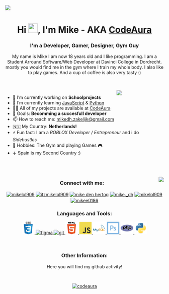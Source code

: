 <img src="https://media.discordapp.net/attachments/483325612899958796/989492926138679316/Picsart_22-06-23_13-31-16-375.png">
<br>

<h1 align="center">Hi <img src="https://raw.githubusercontent.com/Neilblaze/vault-0.1/master/Funny%20gif's/Hi.gif" width=30 height=30">, I'm Mike - AKA <a href=https://codeaura.xyz>CodeAura</a></h1>
<h3 align="center">I'm a Developer, Gamer, Designer, Gym Guy</h3>
<p align="center">
My name is Mike I am now 18 years old and I like programming. I am a Student Arround Software/Web Developer at Davinci College in Dordrecht.
mostly you would find me in the gym where I train my whole body. I also like to play games. And a cup of coffee is also very tasty :)
  </p>
<br>
<br>
<img align='right' src='https://media.discordapp.net/attachments/483325612899958796/989497838771769345/Picsart_22-06-23_13-51-00-781.png' width='150"'>
  
- 🔭 I’m currently working on **Schoolprojects**
- 🌱 I’m currently learning <a href=https://www.javascript.com>JavaScript</a> & <a href=https://www.python.org>Python</a>
- 👨‍💻 All of my projects are available at <a href=https://codeaura.xyz>CodeAura</a>
- 🥅 Goals: <strong>Becomming a succesfull developer</strong>
- 📫 How to reach me: <a href=mailto:mikedh.zakelijk@gmail.com>mikedh.zakelijk@gmail.com</a>
- 🇳🇱 My Country: **Netherlands!**
- ⚡ Fun fact: I am a *ROBLOX Developer / Entrepreneur* and i do *Sidehustles*
- 🏃 Hobbies: The Gym and playing Games 🎮
- ✈️ Spain is my Second Country :)
  
                         
<br>
<br>
  
<a href="https://discord.com/users/332500728964710410"><img align="right" src="https://lanyard.cnrad.dev/api/332500728964710410?bg=343F5B&idleMessage=Contact%20%Me&animated=true" /></a>
  

<h3 align="center">Connect with me:</h3>
<p align="center">
<a href="https://codepen.io/mikelol909" target="blank"><img align="center" src="https://raw.githubusercontent.com/rahuldkjain/github-profile-readme-generator/master/src/images/icons/Social/codepen.svg" alt="mikelol909" height="30" width="40" /></a>
<a href="https://twitter.com/itzmikelol909" target="blank"><img align="center" src="https://raw.githubusercontent.com/rahuldkjain/github-profile-readme-generator/master/src/images/icons/Social/twitter.svg" alt="itzmikelol909" height="30" width="40" /></a>
<a href="https://www.linkedin.com/in/mike-den-hertog-8b1084237/" target="blank"><img align="center" src="https://raw.githubusercontent.com/rahuldkjain/github-profile-readme-generator/master/src/images/icons/Social/linked-in-alt.svg" alt="mike den hertog" height="30" width="40" /></a>
<a href="https://instagram.com/mike._dh" target="blank"><img align="center" src="https://raw.githubusercontent.com/rahuldkjain/github-profile-readme-generator/master/src/images/icons/Social/instagram.svg" alt="mike._dh" height="30" width="40" /></a>
<a href="https://www.youtube.com/c/mikelol909" target="blank"><img align="center" src="https://raw.githubusercontent.com/rahuldkjain/github-profile-readme-generator/master/src/images/icons/Social/youtube.svg" alt="mikelol909" height="30" width="40" /></a>
<a href="https://www.snapchat.com/add/mikee0186" target="blank"><img align="center" src="https://seeklogo.com/images/S/snapchat-logo-F20CDB1199-seeklogo.com.png" alt="mikee0186" height="30" width="30" /></a>
</p>

<h3 align="center">Languages and Tools:</h3>
<p align="center"> <a href="https://www.w3schools.com/css/" target="_blank" rel="noreferrer"> <img src="https://raw.githubusercontent.com/devicons/devicon/master/icons/css3/css3-original-wordmark.svg" alt="css3" width="40" height="40"/> </a> <a href="https://www.figma.com/" target="_blank" rel="noreferrer"> <img src="https://www.vectorlogo.zone/logos/figma/figma-icon.svg" alt="figma" width="40" height="40"/> </a> <a href="https://git-scm.com/" target="_blank" rel="noreferrer"> <img src="https://www.vectorlogo.zone/logos/git-scm/git-scm-icon.svg" alt="git" width="40" height="40"/> </a> <a href="https://www.w3.org/html/" target="_blank" rel="noreferrer"> <img src="https://raw.githubusercontent.com/devicons/devicon/master/icons/html5/html5-original-wordmark.svg" alt="html5" width="40" height="40"/> </a> <a href="https://developer.mozilla.org/en-US/docs/Web/JavaScript" target="_blank" rel="noreferrer"> <img src="https://raw.githubusercontent.com/devicons/devicon/master/icons/javascript/javascript-original.svg" alt="javascript" width="40" height="40"/> </a> <a href="https://www.mysql.com/" target="_blank" rel="noreferrer"> <img src="https://raw.githubusercontent.com/devicons/devicon/master/icons/mysql/mysql-original-wordmark.svg" alt="mysql" width="40" height="40"/> </a> <a href="https://www.photoshop.com/en" target="_blank" rel="noreferrer"> <img src="https://raw.githubusercontent.com/devicons/devicon/master/icons/photoshop/photoshop-line.svg" alt="photoshop" width="40" height="40"/> </a> <a href="https://www.php.net" target="_blank" rel="noreferrer"> <img src="https://raw.githubusercontent.com/devicons/devicon/master/icons/php/php-original.svg" alt="php" width="40" height="40"/> </a> <a href="https://www.python.org" target="_blank" rel="noreferrer"> <img src="https://raw.githubusercontent.com/devicons/devicon/master/icons/python/python-original.svg" alt="python" width="40" height="40"/> </a> </p>
  
<br>
  <h3 align="center">Other Information:</h3>
  <p align="center">Here you will find my github activity!</p>
  <br>
  <p align="center"> <a href="https://github.com/ryo-ma/github-profile-trophy"><img src="https://github-profile-trophy.vercel.app/?username=codeaura&theme=onedark" alt="codeaura" /></a> </p>
